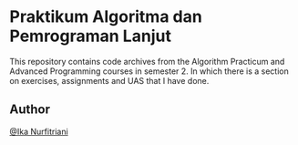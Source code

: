 # Praktikum Algoritma dan Pemrograman Lanjut
This repository contains code archives from the Algorithm Practicum and Advanced Programming courses in semester 2. In which there is a section on exercises, assignments and UAS that I have done.

## Author
[@Ika Nurfitriani](http://github.com/ikanurfitriani)
